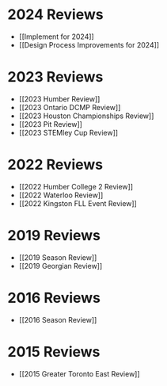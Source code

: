 
# 2024 Reviews

- [[Implement for 2024]]
- [[Design Process Improvements for 2024]]
# 2023 Reviews

- [[2023 Humber Review]]
- [[2023 Ontario DCMP Review]]
- [[2023 Houston Championships Review]]
- [[2023 Pit Review]]
- [[2023 STEMley Cup Review]]

# 2022 Reviews

- [[2022 Humber College 2 Review]]
- [[2022 Waterloo Review]]
- [[2022 Kingston FLL Event Review]]

# 2019 Reviews
- [[2019 Season Review]]
- [[2019 Georgian Review]]

# 2016 Reviews
- [[2016 Season Review]]

# 2015 Reviews
- [[2015 Greater Toronto East Review]]